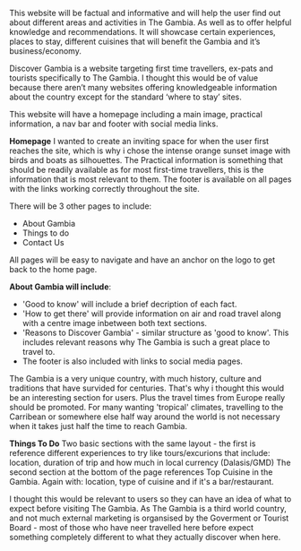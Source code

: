 This website will be factual and informative and will help the user find out about different areas and activities in The Gambia. As well as to offer helpful knowledge and recommendations. 
It will showcase certain experiences, places to stay, different cuisines that will benefit the Gambia and it’s business/economy. 

Discover Gambia is a website targeting first time travellers, ex-pats and tourists specifically to The Gambia. 
I thought this would be of value because there aren’t many websites offering knowledgeable information about the country except for the standard ‘where to stay’ sites. 

This website will have a homepage including a main image, practical information, a nav bar and footer with social media links. 

**Homepage**
I wanted to create an inviting space for when the user first reaches the site, which is why i chose the intense orange sunset image with birds and boats as silhouettes. 
The Practical information is something that should be readily available as for most first-time travellers, this is the information that is most relevant to them. 
The footer is available on all pages with the links working correctly throughout the site.   

There will be 3 other pages to include: 
- About Gambia
- Things to do 
- Contact Us

All pages will be easy to navigate and have an anchor on the logo to get back to the home page. 

**About Gambia will include**: 
- 'Good to know' will include a brief decription of each fact. 
- 'How to get there' will provide information on air and road travel along with a centre image inbetween both text sections. 
- 'Reasons to Discover Gambia' - similar structure as 'good to know'. This includes relevant reasons why The Gambia is such a great place to travel to.  
- The footer is also included with links to social media pages. 

The Gambia is a very unique country, with much history, culture and traditions that have survided for centuries. That's why i thought this would be an interesting section for users. Plus the travel times from Europe really should be promoted. For many wanting 'tropical' climates, travelling to the Carribean or somewhere else half way around the world is not necessary when it takes just half the time to reach Gambia.  


**Things To Do** 
Two basic sections with the same layout - the first is reference different experiences to try like tours/excurions that include: location, duration of trip and how much in local currency (Dalasis/GMD) 
The second section at the bottom of the page references Top Cuisine in the Gambia. Again with: location, type of cuisine and if it's a bar/restaurant. 

I thought this would be relevant to users so they can have an idea of what to expect before visiting The Gambia. 
As The Gambia is a third world country, and not much external marketing is organsised by the Goverment or Tourist Board - most of those who have neer travelled here before expect something completely different to what they actually discover when here. 




